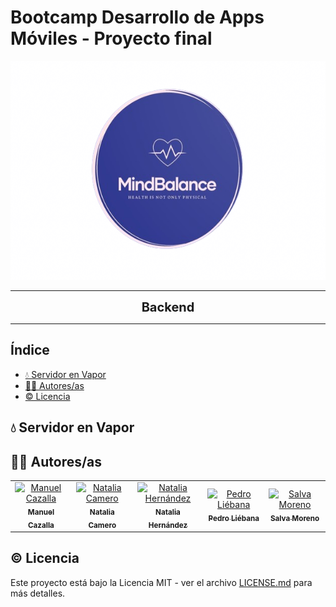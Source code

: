 # Bootcamp Desarrollo de Apps Móviles - Proyecto final

<div align="center">
  <img src="assets/mindBalanceLogo.png" alt="Logo MindBalance" width="550" height="350">
</div>

---

<p align="center">
  <strong><span style="font-size:20px;">Backend</span></strong>
</p>

---

## Índice
 
* [💧 Servidor en Vapor](#server)
* [✍🏼 Autores/as](#autorxs)
* [©️ Licencia](#licencia)

<a name="server"></a>
## 💧 Servidor en Vapor

<a name="autorxs"></a>
## ✍🏼 Autores/as

<table>
  <tbody>
    <tr>
      <td align="center" width="14.28%"><a href="https://github.com/manuelCAZALLA"><img src="https://github.com/manuelCAZALLA.png" width="100px;" alt="Manuel Cazalla"/><br /><sub><b>Manuel Cazalla</b></sub></a></td>
      <td align="center" width="14.28%"><a href="https://github.com/nataliacamero"><img src="https://github.com/nataliacamero.png" width="100px;" alt="Natalia Camero"/><br /><sub><b>Natalia Camero</b></sub></a></td>
      <td align="center" width="14.28%"><a href="https://github.com/NatCam22"><img src="https://github.com/NatCam22.png" width="100px;" alt="Natalia Hernández"/><br /><sub><b>Natalia Hernández</b></sub></a></td>
      <td align="center" width="14.28%"><a href="https://github.com/Castellano46"><img src="https://github.com/Castellano46.png" width="100px;" alt="Pedro Liébana"/><br /><sub><b>Pedro Liébana</b></sub></a></td>
      <td align="center" width="14.28%"><a href="https://github.com/salvaMsanchez"><img src="https://github.com/salvaMsanchez.png" width="100px;" alt="Salva Moreno"/><br /><sub><b>Salva Moreno</b></sub></a></td>
    </tr>
  </tbody>
</table>

<a name="licencia"></a>
## ©️ Licencia

Este proyecto está bajo la Licencia MIT - ver el archivo [LICENSE.md]() para más detalles.